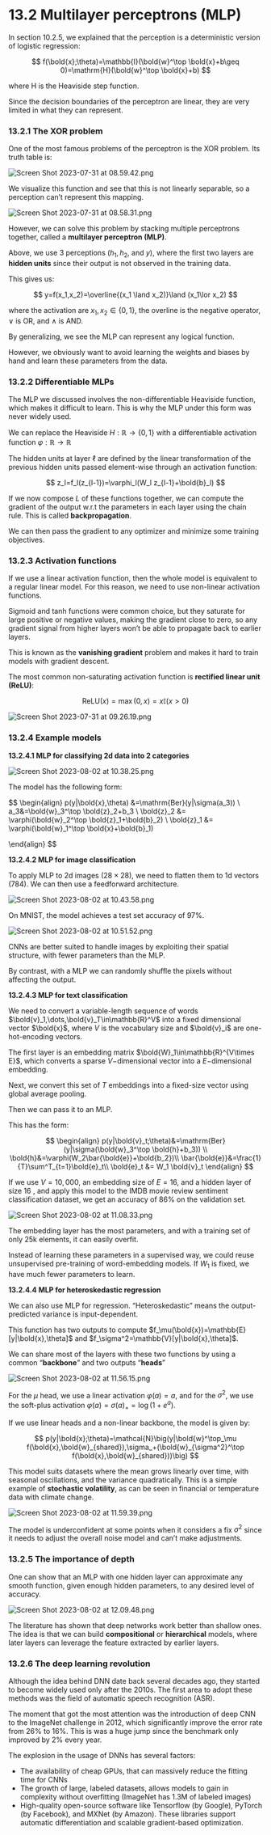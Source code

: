 # 13.2 Multilayer perceptrons (MLP)

In section 10.2.5, we explained that the perception is a deterministic version of logistic regression:

$$
f(\bold{x};\theta)=\mathbb{I}(\bold{w}^\top \bold{x}+b\geq 0)=\mathrm{H}(\bold{w}^\top \bold{x}+b)
$$

where $\mathrm{H}$ is the Heaviside step function.

Since the decision boundaries of the perceptron are linear, they are very limited in what they can represent.

### 13.2.1 The XOR problem

One of the most famous problems of the perceptron is the XOR problem. Its truth table is:

![Screen Shot 2023-07-31 at 08.59.42.png](./Screen_Shot_2023-07-31_at_08.59.42.png)

We visualize this function and see that this is not linearly separable, so a perception can’t represent this mapping.

![Screen Shot 2023-07-31 at 08.58.31.png](./Screen_Shot_2023-07-31_at_08.58.31.png)

However, we can solve this problem by stacking multiple perceptrons together, called a **multilayer perceptron (MLP)**.

Above, we use 3 perceptions ($h_1,h_2$, and $y)$, where the first two layers are **hidden units** since their output is not observed in the training data.

This gives us:

$$
y=f(x_1,x_2)=\overline{(x_1 \land x_2)}\land (x_1\lor x_2)
$$

where the activation are $x_1,x_2\in\{0,1\}$, the overline is the negative operator, $\lor$ is OR, and $\land$ is AND.

By generalizing, we see the MLP can represent any logical function.

However, we obviously want to avoid learning the weights and biases by hand and learn these parameters from the data.

### 13.2.2 Differentiable MLPs

The MLP we discussed involves the non-differentiable Heaviside function, which makes it difficult to learn. This is why the MLP under this form was never widely used.

We can replace the Heaviside $H:\mathbb{R}\rightarrow\{0,1\}$ with a differentiable activation function $\varphi:\mathbb{R}\rightarrow \mathbb{R}$

The hidden units at layer $\ell$ are defined by the linear transformation of the previous hidden units passed element-wise through an activation function:

$$
z_l=f_l(z_{l-1})=\varphi_l(W_l z_{l-1}+\bold{b}_l)
$$

If we now compose $L$ of these functions together, we can compute the gradient of the output w.r.t the parameters in each layer using the chain rule. This is called **backpropagation**.

We can then pass the gradient to any optimizer and minimize some training objectives.

### 13.2.3 Activation functions

If we use a linear activation function, then the whole model is equivalent to a regular linear model. For this reason, we need to use non-linear activation functions.

Sigmoid and tanh functions were common choice, but they saturate for large positive or negative values, making the gradient close to zero, so any gradient signal from higher layers won’t be able to propagate back to earlier layers.

This is known as the **vanishing gradient** problem and makes it hard to train models with gradient descent.

The most common non-saturating activation function is **rectified linear unit (ReLU)**:

$$
\mathrm{ReLU}(x)=\max(0,x)=x\mathbb{I}(x>0)
$$

![Screen Shot 2023-07-31 at 09.26.19.png](./Screen_Shot_2023-07-31_at_09.26.19.png)

### 13.2.4 Example models

**13.2.4.1 MLP for classifying 2d data into 2 categories**

![Screen Shot 2023-08-02 at 10.38.25.png](./Screen_Shot_2023-08-02_at_10.38.25.png)

The model has the following form:

$$
\begin{align}
p(y|\bold{x},\theta) &=\mathrm{Ber}(y|\sigma(a_3)) \\
a_3&=\bold{w}_3^\top \bold{z}_2+b_3 \\
\bold{z}_2 &= \varphi(\bold{w}_2^\top \bold{z}_1+\bold{b}_2) \\
\bold{z}_1 &= \varphi(\bold{w}_1^\top \bold{x}+\bold{b}_1) 

\end{align}
$$

**13.2.4.2 MLP for image classification**

To apply MLP to 2d images ($28 \times 28$), we need to flatten them to 1d vectors ($784$). We can then use a feedforward architecture.

![Screen Shot 2023-08-02 at 10.43.58.png](./Screen_Shot_2023-08-02_at_10.43.58.png)

On MNIST, the model achieves a test set accuracy of 97%.

![Screen Shot 2023-08-02 at 10.51.52.png](./Screen_Shot_2023-08-02_at_10.51.52.png)

CNNs are better suited to handle images by exploiting their spatial structure, with fewer parameters than the MLP.

By contrast, with a MLP we can randomly shuffle the pixels without affecting the output.

**13.2.4.3 MLP for text classification**

We need to convert a variable-length sequence of words $\bold{v}_1,\dots,\bold{v}_T\in\mathbb{R}^V$ into a fixed dimensional vector $\bold{x}$, where $V$ is the vocabulary size and $\bold{v}_i$ are one-hot-encoding vectors.

The first layer is an embedding matrix $\bold{W}_1\in\mathbb{R}^{V\times E}$, which converts a sparse $V-$dimensional vector into a $E-$dimensional embedding.

Next, we convert this set of $T$ embeddings into a fixed-size vector using global average pooling.

Then we can pass it to an MLP.

This has the form:

$$
\begin{align}
p(y|\bold{v}_t;\theta)&=\mathrm{Ber}(y|\sigma(\bold{w}_3^\top \bold{h}+b_3)) \\
\bold{h}&=\varphi(W_2\bar{\bold{e}}+\bold{b_2})\\
\bar{\bold{e}}&=\frac{1}{T}\sum^T_{t=1}\bold{e}_t\\
\bold{e}_t &= W_1 \bold{v}_t
\end{align}
$$

If we use $V=10,000$, an embedding size of $E=16$, and a hidden layer of size $16$ , and apply this model to the IMDB movie review sentiment classification dataset, we get an accuracy of 86% on the validation set.

![Screen Shot 2023-08-02 at 11.08.33.png](./Screen_Shot_2023-08-02_at_11.08.33.png)

The embedding layer has the most parameters, and with a training set of only 25k elements, it can easily overfit.

Instead of learning these parameters in a supervised way, we could reuse unsupervised pre-training of word-embedding models. If $W_1$ is fixed, we have much fewer parameters to learn.

**13.2.4.4 MLP for heteroskedastic regression**

We can also use MLP for regression. “Heteroskedastic” means the output-predicted variance is input-dependent.

This function has two outputs to compute $f_\mu(\bold{x})=\mathbb{E}[y|\bold{x},\theta]$ and $f_\sigma^2=\mathbb{V}[y|\bold{x},\theta]$.

We can share most of the layers with these two functions by using a common “**backbone**” and two outputs “**heads**”

![Screen Shot 2023-08-02 at 11.56.15.png](./Screen_Shot_2023-08-02_at_11.56.15.png)

For the $\mu$ head, we use a linear activation $\varphi(a)=a$, and for the $\sigma^2$, we use the soft-plus activation $\varphi(a)=\sigma(a)_+=\log( 1+e^{a})$.

If we use linear heads and a non-linear backbone, the model is given by:

$$
p(y|\bold{x};\theta)=\mathcal{N}\big(y|\bold{w}^\top_\mu f(\bold{x},\bold{w}_{shared}),\sigma_+(\bold{w}_{\sigma^2}^\top f(\bold{x},\bold{w}_{shared}))\big)
$$

This model suits datasets where the mean grows linearly over time, with seasonal oscillations, and the variance quadratically. This is a simple example of **stochastic volatility**, as can be seen in financial or temperature data with climate change.

![Screen Shot 2023-08-02 at 11.59.39.png](./Screen_Shot_2023-08-02_at_11.59.39.png)

The model is underconfident at some points when it considers a fix $\sigma^2$ since it needs to adjust the overall noise model and can’t make adjustments.

### 13.2.5 The importance of depth

One can show that an MLP with one hidden layer can approximate any smooth function, given enough hidden parameters, to any desired level of accuracy.

![Screen Shot 2023-08-02 at 12.09.48.png](./Screen_Shot_2023-08-02_at_12.09.48.png)

The literature has shown that deep networks work better than shallow ones. The idea is that we can build **compositional** or **hierarchical** models, where later layers can leverage the feature extracted by earlier layers.

### 13.2.6 The deep learning revolution

Although the idea behind DNN date back several decades ago, they started to become widely used only after the 2010s. The first area to adopt these methods was the field of automatic speech recognition (ASR).

The moment that got the most attention was the introduction of deep CNN to the ImageNet challenge in 2012, which significantly improve the error rate from 26% to 16%. This is was a huge jump since the benchmark only improved by 2% every year.

The explosion in the usage of DNNs has several factors:

- The availability of cheap GPUs, that can massively reduce the fitting time for CNNs
- The growth of large, labeled datasets, allows models to gain in complexity without overfitting (ImageNet has 1.3M of labeled images)
- High-quality open-source software like Tensorflow (by Google), PyTorch (by Facebook), and MXNet (by Amazon). These libraries support automatic differentiation and scalable gradient-based optimization.